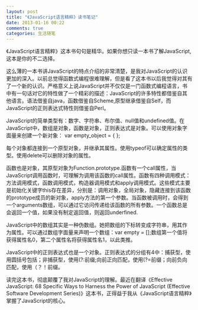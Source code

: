 ```yaml
---
layout: post
title: "《JavaScript语言精粹》读书笔记"
date: 2013-01-16 00:22
comments: true
categories: 生活随笔
---
```


《JavaScript语言精粹》这本书句句是精华。如果你想只读一本书了解JavaScript,这本是你的不二选择。

这么薄的一本书讲JavaScript的特点介绍的非常清楚，是我对JavaScript的认识更加的深入。以前总觉得函数式编程很难理解，但是看了这本书以后我觉得对其有了一个新的认识。严格意义上说JavaScript并不仅仅是一门函数式编程语言，书中有一句话对它的特性做了一个精彩的描述：JavaScript的许多特性都借鉴自其他语言。语法借鉴自java，函数借鉴自Scheme,原型继承借鉴自Self，而JavaScript的正则表达式特性则借鉴自Perl。

JavaScript的简单类型有：数字、字符串、布尔值、null值和undefined值。在JavaScript中，数组是对象，函数是对象，正则表达式是对象。可以使用对象字面量来创建一个新对象： var empty_object = { };

每个对象都连接到一个原型对象，并继承其属性。使用typeof可以确定属性的类型。使用delete可以删除对象的属性。

函数也是对象，其原型对象为Function.prototype.函数有一个call属性，当JavaScript调用函数时，可理解为调用该函数的call属性。函数有四种调用模式：方法调用模式，函数调用模式，构造器调用模式和apply调用模式。这些模式主要是初始化关键字this存在差异，分别是：调用对象，全局对象，隐藏连接到该函数的prototype成员的新对象，apply方法的第一个参数。当函数被调用时，会得到一个arguments数组，可以通过它访问传递给该函数的所有参数。一个函数总是会返回一个值，如果没有制定返回值，则返回underfined.

JavaScript中的数组其实是一种伪数组。她把数组的下标转变成字符串，用其作为属性。可以通过数组字面量来声明一个数组：var empty = [];数组第一个值将获得属性名0，第二个属性名将获得属性名1，以此类推。

JavaScript中的正则表达式也是一个对象。正则表达式的分组有4中：捕获型，使用圆括号包括；非捕获型，使用(?:前缀;向前正向匹配，使用(?=前缀；向前负向匹配，使用（？！前缀。 &nbsp;

读完这本书，彻底颠覆了我对JavaScript的理解。最近在翻译《Effective JavaScript: 68 Specific Ways to Harness the Power of JavaScript (Effective Software Development Series)》这本书，正得益于我从《JavaScript语言精粹》掌握了JavaScript的核心。